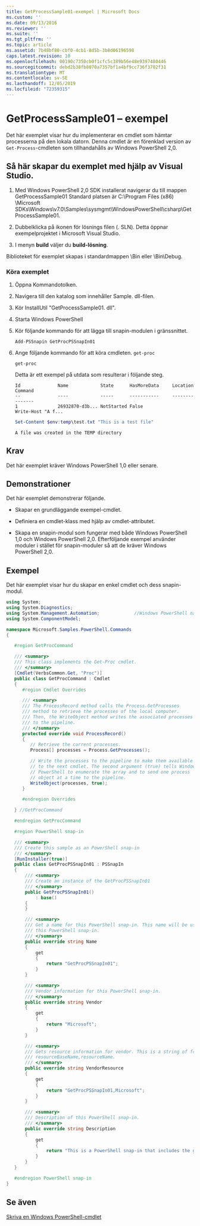 ```yaml
---
title: GetProcessSample01-exempel | Microsoft Docs
ms.custom: ''
ms.date: 09/13/2016
ms.reviewer: ''
ms.suite: ''
ms.tgt_pltfrm: ''
ms.topic: article
ms.assetid: 7b48bf80-cbf0-4cb1-8d5b-3b8d06196598
caps.latest.revision: 10
ms.openlocfilehash: 00190c7350cb0f1cfc5c389b56e48e9397480446
ms.sourcegitcommit: debd2b38fb8070a7357bf1a4bf9cc736f3702f31
ms.translationtype: MT
ms.contentlocale: sv-SE
ms.lasthandoff: 12/05/2019
ms.locfileid: "72359315"
---
```

# <a name="getprocesssample01-sample"></a>GetProcessSample01 – exempel

Det här exemplet visar hur du implementerar en cmdlet som hämtar processerna på den lokala datorn. Denna cmdlet är en förenklad version av `Get-Process`-cmdleten som tillhandahålls av Windows PowerShell 2,0.

## <a name="how-to-build-the-sample-by-using-visual-studio"></a>Så här skapar du exemplet med hjälp av Visual Studio.

1. Med Windows PowerShell 2,0 SDK installerat navigerar du till mappen GetProcessSample01 Standard platsen är C:\Program Files (x86) \Microsoft SDKs\Windows\v7.0\Samples\sysmgmt\WindowsPowerShell\csharp\GetProcessSample01.

2. Dubbelklicka på ikonen för lösnings filen (. SLN). Detta öppnar exempelprojektet i Microsoft Visual Studio.

3. I menyn **build** väljer du **build-lösning**.

  Biblioteket för exemplet skapas i standardmappen \Bin eller \Bin\Debug.

### <a name="how-to-run-the-sample"></a>Köra exemplet

1. Öppna Kommandotolken.

2. Navigera till den katalog som innehåller Sample. dll-filen.

3. Kör InstallUtil "GetProcessSample01. dll".

4. Starta Windows PowerShell

5. Kör följande kommando för att lägga till snapin-modulen i gränssnittet.

   `Add-PSSnapin GetProcPSSnapIn01`

6. Ange följande kommando för att köra cmdleten. `get-proc`

   `get-proc`

   Detta är ett exempel på utdata som resulterar i följande steg.

   ```output
   Id              Name            State      HasMoreData     Location             Command
   --              ----            -----      -----------     --------             -------
   1               26932870-d3b... NotStarted False                                 Write-Host "A f...

   ```

   ```powershell
   Set-Content $env:temp\test.txt "This is a test file"
   ```

   ```output
   A file was created in the TEMP directory
   ```

## <a name="requirements"></a>Krav

Det här exemplet kräver Windows PowerShell 1,0 eller senare.

## <a name="demonstrates"></a>Demonstrationer

Det här exemplet demonstrerar följande.

- Skapar en grundläggande exempel-cmdlet.

- Definiera en cmdlet-klass med hjälp av cmdlet-attributet.

- Skapa en snapin-modul som fungerar med både Windows PowerShell 1,0 och Windows PowerShell 2,0. Efterföljande exempel använder moduler i stället för snapin-moduler så att de kräver Windows PowerShell 2,0.

## <a name="example"></a>Exempel

Det här exemplet visar hur du skapar en enkel cmdlet och dess snapin-modul.

```csharp
using System;
using System.Diagnostics;
using System.Management.Automation;             //Windows PowerShell namespace
using System.ComponentModel;

namespace Microsoft.Samples.PowerShell.Commands
{

   #region GetProcCommand

   /// <summary>
   /// This class implements the Get-Proc cmdlet.
   /// </summary>
   [Cmdlet(VerbsCommon.Get, "Proc")]
   public class GetProcCommand : Cmdlet
   {
      #region Cmdlet Overrides

      /// <summary>
      /// The ProcessRecord method calls the Process.GetProcesses
      /// method to retrieve the processes of the local computer.
      /// Then, the WriteObject method writes the associated processes
      /// to the pipeline.
      /// </summary>
      protected override void ProcessRecord()
      {
         // Retrieve the current processes.
         Process[] processes = Process.GetProcesses();

         // Write the processes to the pipeline to make them available
         // to the next cmdlet. The second argument (true) tells Windows
         // PowerShell to enumerate the array and to send one process
         // object at a time to the pipeline.
         WriteObject(processes, true);
      }

      #endregion Overrides

   } //GetProcCommand

   #endregion GetProcCommand

   #region PowerShell snap-in

   /// <summary>
   /// Create this sample as an PowerShell snap-in
   /// </summary>
   [RunInstaller(true)]
   public class GetProcPSSnapIn01 : PSSnapIn
   {
       /// <summary>
       /// Create an instance of the GetProcPSSnapIn01
       /// </summary>
       public GetProcPSSnapIn01()
           : base()
       {
       }

       /// <summary>
       /// Get a name for this PowerShell snap-in. This name will be used in registering
       /// this PowerShell snap-in.
       /// </summary>
       public override string Name
       {
           get
           {
               return "GetProcPSSnapIn01";
           }
       }

       /// <summary>
       /// Vendor information for this PowerShell snap-in.
       /// </summary>
       public override string Vendor
       {
           get
           {
               return "Microsoft";
           }
       }

       /// <summary>
       /// Gets resource information for vendor. This is a string of format:
       /// resourceBaseName,resourceName.
       /// </summary>
       public override string VendorResource
       {
           get
           {
               return "GetProcPSSnapIn01,Microsoft";
           }
       }

       /// <summary>
       /// Description of this PowerShell snap-in.
       /// </summary>
       public override string Description
       {
           get
           {
               return "This is a PowerShell snap-in that includes the get-proc cmdlet.";
           }
       }
   }

   #endregion PowerShell snap-in
}
```

## <a name="see-also"></a>Se även

[Skriva en Windows PowerShell-cmdlet](./writing-a-windows-powershell-cmdlet.md)